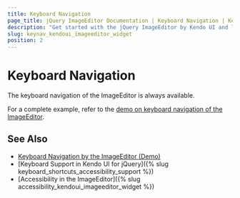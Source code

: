```yaml
---
title: Keyboard Navigation
page_title: jQuery ImageEditor Documentation | Keyboard Navigation | Kendo UI
description: "Get started with the jQuery ImageEditor by Kendo UI and learn about the accessibility support it provides through its keyboard navigation functionality."
slug: keynav_kendoui_imageeditor_widget
position: 2
---
```


# Keyboard Navigation

The keyboard navigation of the ImageEditor is always available.

For a complete example, refer to the [demo on keyboard navigation of the ImageEditor](https://demos.telerik.com/kendo-ui/imageeditor/keyboard-navigation).

## See Also

* [Keyboard Navigation by the ImageEditor (Demo)](https://demos.telerik.com/kendo-ui/imageeditor/keyboard-navigation)
* [Keyboard Support in Kendo UI for jQuery]({% slug keyboard_shortcuts_accessibility_support %})
* [Accessibility in the ImageEditor]({% slug accessibility_kendoui_imageeditor_widget %})
